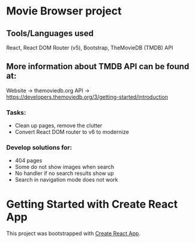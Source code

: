 # Movie Browser project 

## Tools/Languages used
React, React DOM Router (v5), Bootstrap, TheMovieDB (TMDB) API

## More information about TMDB API can be found at:
Website -> themoviedb.org
API -> https://developers.themoviedb.org/3/getting-started/introduction

### Tasks:
- Clean up pages, remove the clutter
- Convert React DOM router to v6 to modernize

### Develop solutions for:
- 404 pages
- Some do not show images when search
- No handler if no search results show up
- Search in navigation mode does not work







# Getting Started with Create React App

This project was bootstrapped with [Create React App](https://github.com/facebook/create-react-app).
